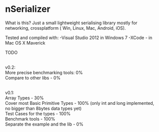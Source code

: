 nSerializer
===========

What is this?
Just a small lightweight serialising library mostly for networking, crossplatform ( Win, Linux, Mac, Android, iOS). 


Tested and compiled with:
-Visual Studio 2012 in Windows 7
-XCode - in Mac OS X Maverick


TODO <br /><br />

v0.2: <br />
More precise benchmarking tools: 0% <br />
Compare to other libs - 0% <br />
<br />

v0.1: <br />
Array Types - 30% <br />
Cover most Basic Primitive Types - 100% (only int and long implemented, no bigger than 8bytes data types yet) <br />
Test Cases for the types - 100% <br />
Benchmark tools - 100% <br />
Separate the example and the lib - 0% <br />
